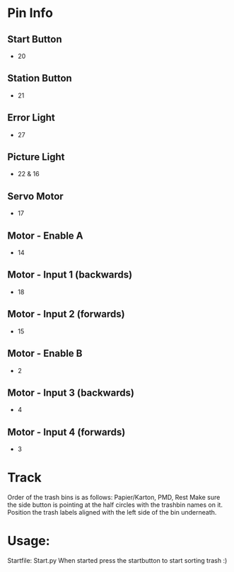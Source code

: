 # Pin Info
## Start Button
- 20
## Station Button
- 21
## Error Light
- 27
## Picture Light
- 22 & 16
## Servo Motor
- 17
## Motor - Enable A
- 14
## Motor - Input 1 (backwards)
- 18
## Motor - Input 2 (forwards)
- 15
## Motor - Enable B
- 2
## Motor - Input 3 (backwards)
- 4
## Motor - Input 4 (forwards)
- 3

# Track
Order of the trash bins is as follows: Papier/Karton, PMD, Rest
Make sure the side button is pointing at the half circles with the trashbin names on it.
Position the trash labels aligned with the left side of the bin underneath.

# Usage:
Startfile: Start.py
When started press the startbutton to start sorting trash :)
